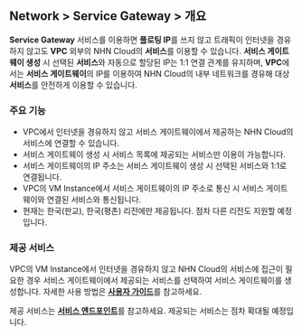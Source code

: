## Network > Service Gateway > 개요

**Service Gateway** 서비스를 이용하면 **플로팅 IP**를 쓰지 않고 트래픽이 인터넷을 경유하지 않고도 **VPC** 외부의 NHN Cloud의 **서비스**를 이용할 수 있습니다. **서비스 게이트웨이 생성** 시 선택된 **서비스**와 자동으로 할당된 IP는 1:1 연결 관계를 유지하며, **VPC**에서는 **서비스 게이트웨이**의 IP를 이용하여 NHN Cloud의 내부 네트워크를 경유해 대상 **서비스**를 안전하게 이용할 수 있습니다.

### 주요 기능

* VPC에서 인터넷을 경유하지 않고 서비스 게이트웨이에서 제공하는 NHN Cloud의 서비스에 연결할 수 있습니다.
* 서비스 게이트웨이 생성 시 서비스 목록에 제공되는 서비스만 이용이 가능합니다.
* 서비스 게이트웨이의 IP 주소는 서비스 게이트웨이 생성 시 선택된 서비스와 1:1로 연결됩니다.
* VPC의 VM Instance에서 서비스 게이트웨이의 IP 주소로 통신 시 서비스 게이트웨이와 연결된 서비스와 통신됩니다.
* 현재는 한국(판교), 한국(평촌) 리전에만 제공됩니다. 점차 다른 리전도 지원할 예정입니다.

### 제공 서비스

VPC의 VM Instance에서 인터넷을 경유하지 않고 NHN Cloud의 서비스에 접근이 필요한 경우 서비스 게이트웨이에서 제공되는 서비스를 선택하여 서비스 게이트웨이를 생성합니다.
자세한 사용 방법은 [**사용자 가이드**](/nhncloud/ko/overview/)를 참고하세요.

제공 서비스는 [**서비스 엔드포인트**](/Network/Service%20Gateway/ko/service-endpoint/)를 참고하세요. 제공되는 서비스는 점차 확대될 예정입니다.